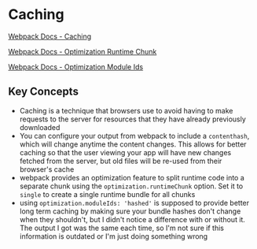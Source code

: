 # Caching

[Webpack Docs - Caching](https://webpack.js.org/guides/caching/)

[Webpack Docs - Optimization Runtime Chunk](https://webpack.js.org/configuration/optimization/#optimizationruntimechunk)

[Webpack Docs - Optimization Module Ids](https://webpack.js.org/configuration/optimization/#optimizationmoduleids)

## Key Concepts

- Caching is a technique that browsers use to avoid having to make requests to the server for resources that they have already previously downloaded
- You can configure your output from webpack to include a `contenthash`, which will change anytime the content changes. This allows for better caching so that the user viewing your app will have new changes fetched from the server, but old files will be re-used from their browser's cache
- webpack provides an optimization feature to split runtime code into a separate chunk using the `optimization.runtimeChunk` option. Set it to `single` to create a single runtime bundle for all chunks
- using `optimization.moduleIds: 'hashed'` is supposed to provide better long term caching by making sure your bundle hashes don't change when they shouldn't, but I didn't notice a difference with or without it. The output I got was the same each time, so I'm not sure if this information is outdated or I'm just doing something wrong
